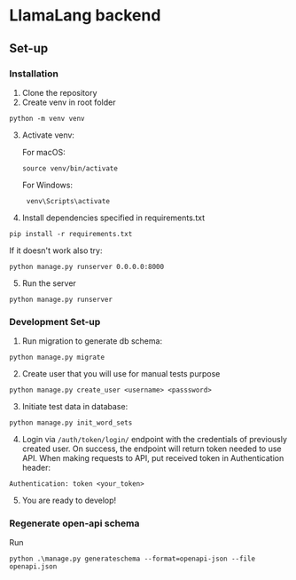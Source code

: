 # LlamaLang backend

## Set-up

### Installation

1. Clone the repository
2. Create venv in root folder

```commandline
python -m venv venv
```

3. Activate venv:

   For macOS:

   ```commandline
   source venv/bin/activate
   ```

   For Windows:

   ```commandline
    venv\Scripts\activate
   ```

4. Install dependencies specified in requirements.txt

```commandline
pip install -r requirements.txt
```

If it doesn't work also try:

```commandline
python manage.py runserver 0.0.0.0:8000
```

5. Run the server

```commandline
python manage.py runserver
```

### Development Set-up

1. Run migration to generate db schema:

```commandline
python manage.py migrate
```

2. Create user that you will use for manual tests purpose

```commandline
python manage.py create_user <username> <passsword>
```

3. Initiate test data in database:

```commandline
python manage.py init_word_sets
```

4. Login via `/auth/token/login/` endpoint with the credentials of previously created user. On success, the endpoint will return token needed to use API.
   When making requests to API, put received token in Authentication header:

```
Authentication: token <your_token>
```

5. You are ready to develop!

### Regenerate open-api schema

Run

```commandline
python .\manage.py generateschema --format=openapi-json --file openapi.json
```
